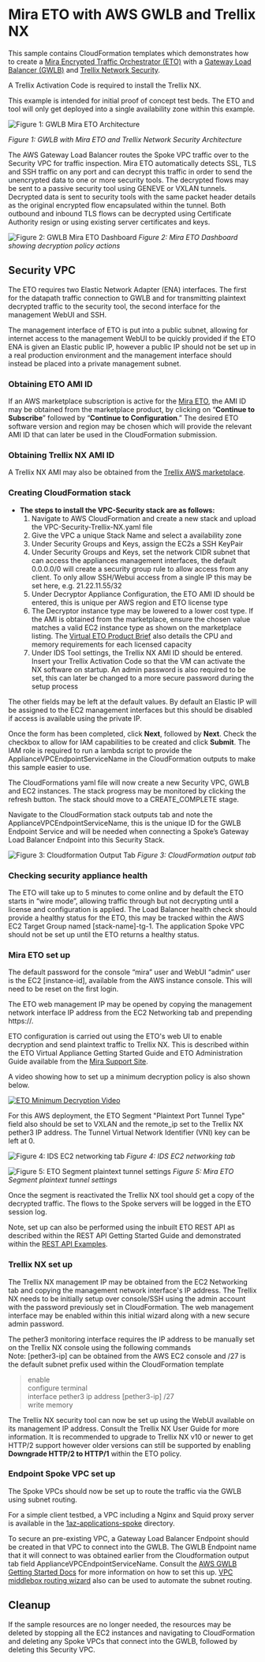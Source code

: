 # Mira ETO with AWS GWLB and Trellix NX

This sample contains CloudFormation templates which demonstrates how to create a [Mira Encrypted Traffic Orchestrator (ETO)](https://mirasecurity.com/how-mira-works/eto-aws/) with a [Gateway Load Balancer (GWLB)](https://docs.aws.amazon.com/elasticloadbalancing/latest/gateway/introduction.html) and [Trellix Network Security](https://aws.amazon.com/marketplace/pp/prodview-nhv767c7hyors).

A Trellix Activation Code is required to install the Trellix NX.

This example is intended for initial proof of concept test beds. The ETO and tool will only get deployed into a single availability zone within this example.

![Figure 1: GWLB Mira ETO Architecture](../images/overview-trellix-nx.png)

_Figure 1: GWLB with Mira ETO and Trellix Network Security Architecture_

The AWS Gateway Load Balancer routes the Spoke VPC traffic over to the Security VPC for traffic inspection. Mira ETO automatically detects SSL, TLS and SSH traffic on any port and can decrypt this traffic in order to send the unencrypted data to one or more security tools. The decrypted flows may be sent to a passive security tool using GENEVE or VXLAN tunnels. Decrypted data is sent to security tools with the same packet header details as the original encrypted flow encapsulated within the tunnel. Both outbound and inbound TLS flows can be decrypted using Certificate Authority resign or using existing server certificates and keys.

![Figure 2: GWLB Mira ETO Dashboard](../images/ETO-dashboard.png)
_Figure 2: Mira ETO Dashboard showing decryption policy actions_

## **Security VPC**
The ETO requires two Elastic Network Adapter (ENA) interfaces. The first for the datapath traffic connection to GWLB and for transmitting plaintext decrypted traffic to the security tool, the second interface for the management WebUI and SSH.

The management interface of ETO is put into a public subnet, allowing for internet access to the management WebUI to be quickly provided if the ETO ENA is given an Elastic public IP, however a public IP should not be set up in a real production environment and the management interface should instead be placed into a private management subnet.

### Obtaining ETO AMI ID
If an AWS marketplace subscription is active for the [Mira ETO](https://aws.amazon.com/marketplace/seller-profile?id=seller-vh5fkitegcazg), the AMI ID may be obtained from the marketplace product, by clicking on “**Continue to Subscribe**” followed by “**Continue to Configuration**.” The desired ETO software version and region may be chosen which will provide the relevant AMI ID that can later be used in the CloudFormation submission.

### Obtaining Trellix NX AMI ID

A Trellix NX AMI may also be obtained from the [Trellix AWS marketplace](https://aws.amazon.com/marketplace/pp/prodview-nhv767c7hyors).

### Creating CloudFormation stack

* **The steps to install the VPC-Security stack are as follows:**
    1. Navigate to AWS CloudFormation and create a new stack and upload the VPC-Security-Trellix-NX.yaml file
    2. Give the VPC a unique Stack Name and select a availability zone
    3. Under Security Groups and Keys, assign the EC2s a SSH KeyPair
    4. Under Security Groups and Keys, set the network CIDR subnet that can access the appliances management interfaces, the default 0.0.0.0/0 will create a security group rule to allow access from any client. To only allow SSH/Webui access from a single IP this may be set here, e.g. 21.22.11.55/32
    5. Under Decryptor Appliance Configuration, the ETO AMI ID should be entered, this is unique per AWS region and ETO license type
    6. The Decryptor instance type may be lowered to a lower cost type. If the AMI is obtained from the marketplace, ensure the chosen value matches a valid EC2 instance type as shown on the marketplace listing. The [Virtual ETO Product Brief](https://mirasecurity.com/resources/) also details the CPU and memory requirements for each licensed capacity
    7. Under IDS Tool settings, the Trellix NX AMI ID should be entered. Insert your Trellix Activation Code so that the VM can activate the NX software on startup. An admin password is also required to be set, this can later be changed to a more secure password during the setup process

The other fields may be left at the default values. By default an Elastic IP will be assigned to the EC2 management interfaces but this should be disabled if access is available using the private IP.

Once the form has been completed, click **Next**, followed by **Next**. Check the checkbox to allow for IAM capabilities to be created and click **Submit**.
The IAM role is required to run a lambda script to provide the ApplianceVPCEndpointServiceName in the CloudFormation outputs to make this sample easier to use.

The CloudFormations yaml file will now create a new Security VPC, GWLB and EC2 instances. The stack progress may be monitored by clicking the refresh button. The stack should move to a CREATE_COMPLETE stage.

Navigate to the CloudFormation stack outputs tab and note the ApplianceVPCEndpointServiceName, this is the unique ID for the GWLB Endpoint Service and will be needed when connecting a Spoke’s Gateway Load Balancer Endpoint into this Security Stack.

![Figure 3: Cloudformation Output Tab](../images/cloudformation-output.png)
_Figure 3: CloudFormation output tab_

### Checking security appliance health

The ETO will take up to 5 minutes to come online and by default the ETO starts in “wire mode”, allowing traffic through but not decrypting until a license and configuration is applied. The Load Balancer health check should provide a healthy status for the ETO, this may be tracked within the AWS EC2 Target Group named [stack-name]-tg-1. The application Spoke VPC should not be set up until the ETO returns a healthy status.

### **Mira ETO set up**

The default password for the console “mira” user and WebUI “admin” user is the EC2 [instance-id], available from the AWS instance console. This will need to be reset on the first login.

The ETO web management IP may be opened by copying the management network interface IP address from the EC2 Networking tab and prepending https://.

ETO configuration is carried out using the ETO's web UI to enable decryption and send plaintext traffic to Trellix NX. This is described within the ETO Virtual Appliance Getting Started Guide and ETO Administration Guide available from the [Mira Support Site](https://support.mirasecurity.com).

A video showing how to set up a minimum decryption policy is also shown below.

[![ETO Minimum Decryption Video](https://img.youtube.com/vi/vnVbh6EjBMM/0.jpg)](https://www.youtube.com/watch?v=vnVbh6EjBMM)

For this AWS deployment, the ETO Segment "Plaintext Port Tunnel Type" field also should be set to VXLAN and the remote_ip set to the Trellix NX pether3 IP address. The Tunnel Virtual Network Identifier (VNI) key can be left at 0.

![Figure 4: IDS EC2 networking tab](../images/ids-networking-trellix.png)
_Figure 4: IDS EC2 networking tab_

![Figure 5: ETO Segment plaintext tunnel settings](../images/ETO-vxlan-trellix.png)
_Figure 5: Mira ETO Segment plaintext tunnel settings_

Once the segment is reactivated the Trellix NX tool should get a copy of the decrypted traffic. The flows to the Spoke servers will be logged in the ETO session log.

Note, set up can also be performed using the inbuilt ETO REST API as described within the REST API Getting Started Guide and demonstrated within the [REST API Examples](https://github.com/mirasecurity/restapi-examples).

### **Trellix NX set up**

The Trellix NX management IP may be obtained from the EC2 Networking tab and copying the management network interface's IP address. The Trellix NX needs to be initially setup over console/SSH using the admin account with the password previously set in CloudFormation.
The web management interface may be enabled within this initial wizard along with a new secure admin password.

The pether3 monitoring interface requires the IP address to be manually set on the Trellix NX console using the following commands\
Note: [pether3-ip] can be obtained from the AWS EC2 console and /27 is the default subnet prefix used within the CloudFormation template
> enable\
> configure terminal\
> interface pether3 ip address [pether3-ip] /27\
> write memory

The Trellix NX security tool can now be set up using the WebUI available on its management IP address. Consult the Trellix NX User Guide for more information.
 It is recommended to upgrade to Trellix NX v10 or newer to get HTTP/2 support however older versions can still be supported by enabling **Downgrade HTTP/2 to HTTP/1** within the ETO policy.

### **Endpoint Spoke VPC set up**

The Spoke VPCs should now be set up to route the traffic via the GWLB using subnet routing.

For a simple client testbed, a VPC including a Nginx and Squid proxy server is available in the [1az-applications-spoke](../1az-applications-spoke/) directory.

To secure an pre-existing VPC, a Gateway Load Balancer Endpoint should be created in that VPC to connect
into the GWLB. The GWLB Endpoint name that it will connect to was obtained earlier from the Cloudformation output tab field ApplianceVPCEndpointServiceName.
Consult the [AWS GWLB Getting Started Docs](https://docs.aws.amazon.com/elasticloadbalancing/latest/gateway/getting-started.html) for more information on how to set this up.
[VPC middlebox routing wizard](https://docs.aws.amazon.com/vpc/latest/userguide/gwlb-route.html) also can be used to automate the subnet routing.

## **Cleanup**

If the sample resources are no longer needed, the resources may be deleted by stopping all the EC2 instances and navigating to CloudFormation and deleting any Spoke VPCs that connect into the GWLB, followed by deleting this Security VPC.
